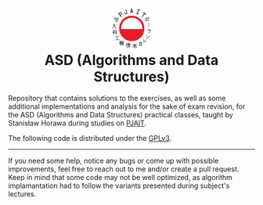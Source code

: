 <h1 align="center">
  <div>
    <img width="80" src="https://raw.githubusercontent.com/bibixx/PJATK/22b9f2f9ea695c9c8e2da79a1e04b79dc9e8871a/logo.svg" alt="" />
  </div>
  ASD (Algorithms and Data Structures)
</h1>

Repository that contains solutions to the exercises, as well as some additional implementations and analysis for the sake of exam revision, for the ASD (Algorithms and Data Structures) practical classes, taught by Stanisław Horawa during studies on [PJAIT](https://www.pja.edu.pl/en/).

The following code is distributed under the [GPLv3](./LICENSE).

---

If you need some help, notice any bugs or come up with possible improvements, feel free to reach out to me and/or create a pull request. Keep in mind that some code may not be well optimized, as algorithm implamantation had to follow the variants presented during subject's lectures.
